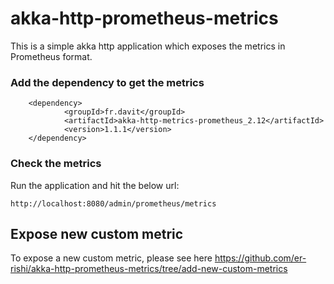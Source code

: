 # akka-http-prometheus-metrics
This is a simple akka http application which exposes the metrics in Prometheus format.

### Add the dependency to get the metrics
```
    <dependency>
            <groupId>fr.davit</groupId>
            <artifactId>akka-http-metrics-prometheus_2.12</artifactId>
            <version>1.1.1</version>
    </dependency>
 ```
    
 ### Check the metrics
 Run the application and hit the below url:
 ```  
 http://localhost:8080/admin/prometheus/metrics
 
  ```

## Expose new custom metric
To expose a new custom metric, please see here https://github.com/er-rishi/akka-http-prometheus-metrics/tree/add-new-custom-metrics
